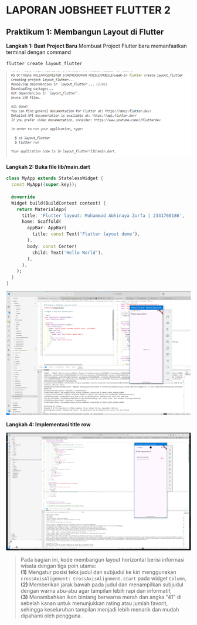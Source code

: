 # LAPORAN JOBSHEET FLUTTER 2

## Praktikum 1: Membangun Layout di Flutter

**Langkah 1: Buat Project Baru**
Membuat Project Flutter baru memanfaatkan terminal dengan command 
```bash
flutter create layout_flutter
```

![tampilan](images/00.png)

**Langkah 2: Buka file lib/main.dart**

```dart
class MyApp extends StatelessWidget {
  const MyApp({super.key});

  @override
  Widget build(BuildContext context) {
    return MaterialApp(
      title: 'Flutter layout: Muhammad Abhinaya Zurfa | 2341760186',
      home: Scaffold(
        appBar: AppBar(
          title: const Text('Flutter layout demo'),
        ),
        body: const Center(
          child: Text('Hello World'),
        ),
      ),
    );
  }
}
```

![tampilan](images/01.png)

**Langkah 4: Implementasi title row**

![tampilan](images/03.png)
> Pada bagian ini, kode membangun layout horizontal berisi informasi wisata dengan tiga poin utama:  
> **(1)** Mengatur posisi teks judul dan subjudul ke kiri menggunakan `crossAxisAlignment: CrossAxisAlignment.start` pada widget `Column`,  
> **(2)** Memberikan jarak bawah pada judul dan menampilkan subjudul dengan warna abu-abu agar tampilan lebih rapi dan informatif,  
> **(3)** Menambahkan ikon bintang berwarna merah dan angka "41" di sebelah kanan untuk menunjukkan rating atau jumlah favorit, sehingga keseluruhan tampilan menjadi lebih menarik dan mudah dipahami oleh pengguna.